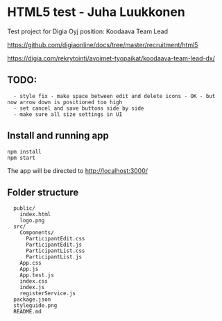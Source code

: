 # HTML5 test - Juha Luukkonen

Test project for Digia Oyj position: Koodaava Team Lead

https://github.com/digiaonline/docs/tree/master/recruitment/html5

https://digia.com/rekrytointi/avoimet-tyopaikat/koodaava-team-lead-dx/

## TODO: 
      - style fix - make space between edit and delete icons - OK - but now arrow down is positioned too high
      - set cancel and save buttons side by side
      - make sure all size settings in UI

## Install and running app
```
npm install 
npm start
```
The app will be directed to [http://localhost:3000/](http://localhost:3000/)

## Folder structure
```
  public/
    index.html
    logo.png
  src/
    Components/
      ParticipantEdit.css
      ParticipantEdit.js
      ParticipantList.css
      ParticipantList.js
    App.css
    App.js
    App.test.js
    index.css
    index.js
    registerService.js
  package.json
  styleguide.png
  README.md
```
